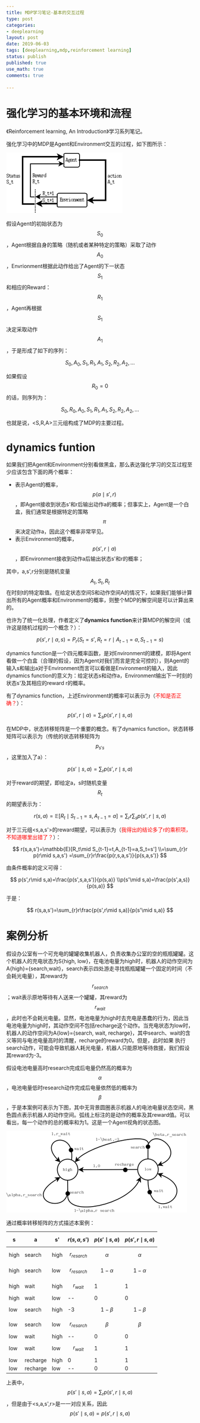 ```yaml
---
title: MDP学习笔记-基本的交互过程
type: post
categories:
- deeplearning
layout: post
date: 2019-06-03
tags: [deeplearning,mdp,reinforcement learning]
status: publish
published: true
use_math: true
comments: true

---
```


# 强化学习的基本环境和流程

《Reinforcement learning, An Introduction》学习系列笔记。

强化学习中的MDP是Agent和Environment交互的过程，如下图所示：

![agent-envrionment](/images/rl/agent-envrionment.png)

假设Agent的初始状态为$$S_0$$，Agent根据自身的策略（随机或者某种特定的策略）采取了动作$$A_0$$，Envrionment根据此动作给出了Agent的下一状态$$S_1$$和相应的Reward：$$R_1$$，Agent再根据$$S_1$$决定采取动作$$A_1$$，于是形成了如下的序列：

$$
S_0,A_0,S_1,R_1,A_1,S_2,R_2,A_2,...
$$

如果假设$$R_0 = 0$$的话，则序列为：

$$
S_0,R_0,A_0,S_1,R_1,A_1,S_2,R_2,A_2,...
$$

也就是说，<S,R,A>三元组构成了MDP的主要过程。

# dynamics funtion
如果我们把Agent和Environment分别看做黑盒，那么表达强化学习的交互过程至少应该包含下面的两个概率：

* 表示Agent的概率，$$p(a\mid s',r)$$，即Agent接收到状态s'和r后输出动作a的概率；但事实上，Agent是一个白盒，我们通常是根据特定的策略$$\pi$$来决定动作a，因此这个概率非常罕见。
* 表示Environment的概率，$$p(s',r\mid a)$$，即Environment接收到动作a后输出状态s'和r的概率；

其中，a,s',r分别是随机变量$$A_t,S_t,R_t$$在时刻t的特定取值。在给定状态空间S和动作空间A的情况下，如果我们能够计算出所有的Agent概率和Environment的概率，则整个MDP的解空间是可以计算出来的。

也许为了统一化处理，作者定义了**dynamics function**来计算MDP的解空间（或许这是随机过程的一个概念？）：

$$
p(s',r\mid a,s)=P_r(S_t=s',R_t=r \mid A_{t-1}=a, S_{t-1}=s)
$$

dynamics function是一个四元概率函数，是对Environment的建模，即将Agent看做一个白盒（合理的假设，因为Agent对我们而言是完全可控的），则Agent的输入s和输出a对于Environment而言可以看做是Environment的输入，因此dynamics function的意义为：给定状态s和动作a，Environment输出下一时刻的状态s'及其相应的reward r的概率。

有了dynamics function，上述Environment的概率可以表示为（<font color="red">不知是否正确？</font>）：

$$
p(s',r\mid a) = \sum_{s} p(s',r\mid s,a)
$$

在MDP中，状态转移矩阵是一个重要的概念。有了dynamics function，状态转移矩阵可以表示为（传统的状态转移矩阵为$$p_{s's}$$，这里加入了a）：

$$
p(s'\mid s,a) = \sum_{r} p(s',r\mid s,a)
$$

对于reward的期望，即给定a，s时随机变量$$R_t$$的期望表示为：

$$
r(s,a)=\mathbb{E}[R_t\mid S_{t-1}=s, A_{t-1}=a]=\sum_{r}r\sum_{s}p(s',r\mid s,a)
$$

对于三元组<s,a,s'>的reward期望，可以表示为（<font color="red">我得出的结论多了r的乘积项，不知道哪里出错了？</font>）：

$$
r(s,a,s')=\mathbb{E}[R_t\mid S_{t-1}=t,A_{t-1}=a,S_t=s']
\\=\sum_{r}r p(r\mid s,a,s')
=\sum_{r}r\frac{p(r,s,a,s')}{p(s,a,s')}
$$

由条件概率的定义可得：

$$
p(s',r\mid s,a)=\frac{p(s',s,a,s')}{p(s,a)}
\\p(s'\mid s,a)=\frac{p(s',a,s)}{p(s,a)}
$$

于是：

$$
r(s,a,s')=\sum_{r}r\frac{p(s',r\mid s,a)}{p(s'\mid s,a)}
$$

# 案例分析

假设办公室有一个可充电的罐罐收集机器人，负责收集办公室的空的瓶瓶罐罐。这个机器人的充电状态为S{high, low}，在电池电量为high时，机器人的动作空间为A{high}={search,wait}，search表示四处游走寻找瓶瓶罐罐一个固定的时间（不会耗光电量），其reward为$$r_{search}$$；wait表示原地等待有人送来一个罐罐，其reward为$$r_{wait}$$，此时也不会耗光电量。显然，电池电量为high时去充电是愚蠢的行为，因此当电池电量为high时，其动作空间不包括recharge这个动作。当充电状态为low时，机器人的动作空间为A{low}={search, wait, recharge}，其中search、wait的含义等同与电池电量高时的清醒，recharge的reward为0。但是，此时如果 执行search动作，可能会导致机器人耗光电量，机器人只能原地等待救援，我们假设其reward为-3。

假设电池电量高时research完成后电量仍然高的概率为$$\alpha$$，电池电量低时research动作完成后电量依然低的概率为$$\beta$$，于是本案例可表示为下图，其中无背景圆圈表示机器人的电池电量状态空间，黑色圆点表示机器人的动作空间。弧线上标注的是动作的概率及其reward值。可以看出，每一个动作的总的概率和为1。这是一个Agent视角的状态图。

![mdp-collect-cans-case](/images/rl/mdp-collect-cans-case.png)

通过概率转移矩阵的方式描述本案例：

| s    | a        | s'   | $$r(s,a,s')$$   | $$p(s'\mid s,a)$$ | $$p(s',r\mid s,a)$$ |
| ---- | -------- | ---- | --------------- | ------------ | ------------ |
| high | search   | high | $$r_{resarch}$$ | $$\alpha$$   | $$\alpha$$ |
| high | search   | low  | $$r_{resarch}$$ | $$1-\alpha$$ | $$1-\alpha$$ |
| high | wait     | high | $$r_{wait}$$    | 1            | 1           |
| high | wait     | low  | --              | 0            | 0           |
| low  | search   | high | -3              | $$1-\beta$$  | $$1-\beta$$ |
| low  | search   | low  | $$r_{resarch}$$ | $$\beta$$    | $$\beta$$ |
| low  | wait     | high | --              | 0            | 0           |
| low  | wait     | low  | $$r_{wait}$$    | 1            | 1           |
| low  | recharge | high | 0               | 1            | 1           |
| low  | recharge | low  | --              | 0            | 0           |

上表中，$$p(s'\mid s,a)=\sum_{r} p(s',r \mid s,a)$$，但是由于<s,a,s',r>是一一对应关系，因此$$p(s'\mid s,a)=p(s',r\mid s,a)$$













